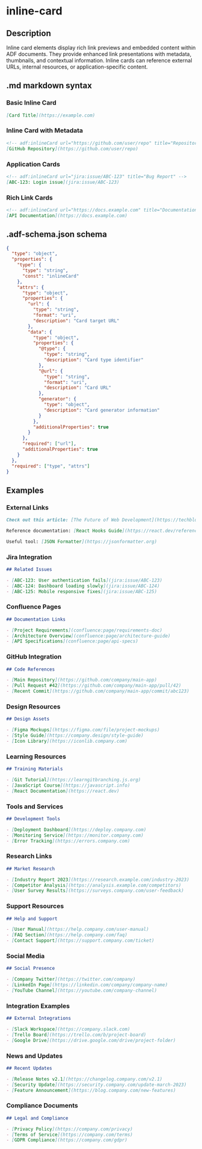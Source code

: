 # inline-card

## Description

Inline card elements display rich link previews and embedded content within ADF documents. They provide enhanced link presentations with metadata, thumbnails, and contextual information. Inline cards can reference external URLs, internal resources, or application-specific content.

## .md markdown syntax

### Basic Inline Card
```markdown
[Card Title](https://example.com)
```

### Inline Card with Metadata
```markdown
<!-- adf:inlineCard url="https://github.com/user/repo" title="Repository Name" -->
[GitHub Repository](https://github.com/user/repo)
```

### Application Cards
```markdown
<!-- adf:inlineCard url="jira:issue/ABC-123" title="Bug Report" -->
[ABC-123: Login issue](jira:issue/ABC-123)
```

### Rich Link Cards
```markdown
<!-- adf:inlineCard url="https://docs.example.com" title="Documentation" description="Complete API reference" -->
[API Documentation](https://docs.example.com)
```

## .adf-schema.json schema

```json
{
  "type": "object",
  "properties": {
    "type": {
      "type": "string",
      "const": "inlineCard"
    },
    "attrs": {
      "type": "object",
      "properties": {
        "url": {
          "type": "string",
          "format": "uri",
          "description": "Card target URL"
        },
        "data": {
          "type": "object",
          "properties": {
            "@type": {
              "type": "string",
              "description": "Card type identifier"
            },
            "@url": {
              "type": "string",
              "format": "uri",
              "description": "Card URL"
            },
            "generator": {
              "type": "object",
              "description": "Card generator information"
            }
          },
          "additionalProperties": true
        }
      },
      "required": ["url"],
      "additionalProperties": true
    }
  },
  "required": ["type", "attrs"]
}
```

## Examples

### External Links
```markdown
Check out this article: [The Future of Web Development](https://techblog.example.com/future-web-dev)

Reference documentation: [React Hooks Guide](https://react.dev/reference/react)

Useful tool: [JSON Formatter](https://jsonformatter.org)
```

### Jira Integration
```markdown
## Related Issues

- [ABC-123: User authentication fails](jira:issue/ABC-123)
- [ABC-124: Dashboard loading slowly](jira:issue/ABC-124)  
- [ABC-125: Mobile responsive fixes](jira:issue/ABC-125)
```

### Confluence Pages
```markdown
## Documentation Links

- [Project Requirements](confluence:page/requirements-doc)
- [Architecture Overview](confluence:page/architecture-guide)
- [API Specifications](confluence:page/api-specs)
```

### GitHub Integration  
```markdown
## Code References

- [Main Repository](https://github.com/company/main-app)
- [Pull Request #42](https://github.com/company/main-app/pull/42)
- [Recent Commit](https://github.com/company/main-app/commit/abc123)
```

### Design Resources
```markdown
## Design Assets

- [Figma Mockups](https://figma.com/file/project-mockups)
- [Style Guide](https://company.design/style-guide)
- [Icon Library](https://iconlib.company.com)
```

### Learning Resources
```markdown
## Training Materials

- [Git Tutorial](https://learngitbranching.js.org)
- [JavaScript Course](https://javascript.info)
- [React Documentation](https://react.dev)
```

### Tools and Services
```markdown
## Development Tools

- [Deployment Dashboard](https://deploy.company.com)
- [Monitoring Service](https://monitor.company.com)
- [Error Tracking](https://errors.company.com)
```

### Research Links
```markdown
## Market Research

- [Industry Report 2023](https://research.example.com/industry-2023)
- [Competitor Analysis](https://analysis.example.com/competitors)
- [User Survey Results](https://surveys.company.com/user-feedback)
```

### Support Resources
```markdown
## Help and Support

- [User Manual](https://help.company.com/user-manual)
- [FAQ Section](https://help.company.com/faq)
- [Contact Support](https://support.company.com/ticket)
```

### Social Media
```markdown
## Social Presence

- [Company Twitter](https://twitter.com/company)
- [LinkedIn Page](https://linkedin.com/company/company-name)
- [YouTube Channel](https://youtube.com/company-channel)
```

### Integration Examples
```markdown
## External Integrations

- [Slack Workspace](https://company.slack.com)
- [Trello Board](https://trello.com/b/project-board)
- [Google Drive](https://drive.google.com/drive/project-folder)
```

### News and Updates
```markdown
## Recent Updates

- [Release Notes v2.1](https://changelog.company.com/v2.1)
- [Security Update](https://security.company.com/update-march-2023)
- [Feature Announcement](https://blog.company.com/new-features)
```

### Compliance Documents
```markdown
## Legal and Compliance

- [Privacy Policy](https://company.com/privacy)
- [Terms of Service](https://company.com/terms)
- [GDPR Compliance](https://company.com/gdpr)
```